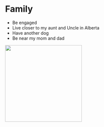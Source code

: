 # Family 
- Be engaged
- Live closer to my aunt and Uncle in Alberta
- Have another dog
- Be near my mom and dad 

<img src= "https://upload.wikimedia.org/wikipedia/commons/a/a5/Lake_Louise%2C_Alberta%2C_Canada%2C_Banff_National_Park._View_from_above.jpg" height= 250px/>

